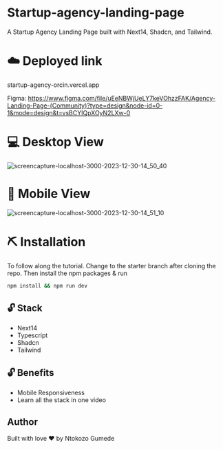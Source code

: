 # Startup-agency-landing-page
A Startup Agency Landing Page built with Next14, Shadcn, and Tailwind.

# ☁️ Deployed link
startup-agency-orcin.vercel.app


Figma: https://www.figma.com/file/uEeNBWjUeLY7keVOhzzFAK/Agency-Landing-Page-(Community)?type=design&node-id=0-1&mode=design&t=vsBCYIQpXOyN2LXw-0

# 💻 Desktop View
![screencapture-localhost-3000-2023-12-30-14_50_40](https://github.com/PiusLucky/startup-agency-landing-page/assets/32282934/3668259b-9176-4b43-bb19-7eead6b4ed64)


# 📱 Mobile View
![screencapture-localhost-3000-2023-12-30-14_51_10](https://github.com/PiusLucky/startup-agency-landing-page/assets/32282934/ff3451ea-83aa-46a5-a99d-e2ad40153e15)



# ⛏️ Installation
To follow along the tutorial. Change to the starter branch  after cloning the repo.
Then install the npm packages & run
```bash
npm install && npm run dev
```


## 🔓 Stack
- Next14
- Typescript
- Shadcn
- Tailwind

## 🔓 Benefits
- Mobile Responsiveness
- Learn all the stack in one video

## Author
Built with love ❤️ by Ntokozo Gumede



